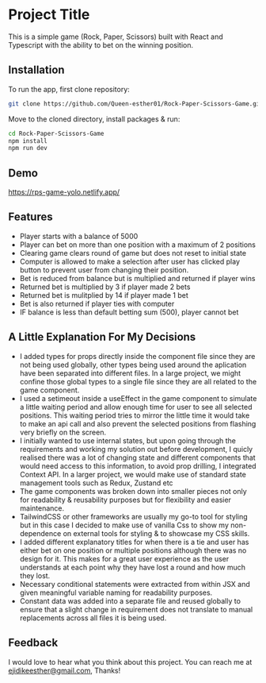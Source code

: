 
# Project Title

This is a simple game (Rock, Paper, Scissors) built with React and Typescript with the ability to bet on the winning position.


## Installation

To run the app, first clone repository:

```bash
git clone https://github.com/Queen-esther01/Rock-Paper-Scissors-Game.git
```
Move to the cloned directory, install packages & run:
```bash
cd Rock-Paper-Scissors-Game
npm install
npm run dev
```
    
## Demo

https://rps-game-yolo.netlify.app/


## Features

- Player starts with a balance of 5000
- Player can bet on more than one position with a maximum of 2 positions
- Clearing game clears round of game but does not reset to initial state
- Computer is allowed to make a selection after user has clicked play button to prevent user from changing their position.
- Bet is reduced from balance but is multiplied and returned if player wins
- Returned bet is multiplied by 3 if player made 2 bets
- Returned bet is mulitplied by 14 if player made 1 bet
- Bet is also returned if player ties with computer
- IF balance is less than default betting sum (500), player cannot bet


## A Little Explanation For My Decisions
- I added types for props directly inside the component file since they are not being used globally, other types being used around the aplication have been separated into different files. In a large project, we might confine those global types to a single file since they are all related to the game component.
- I used a setimeout inside a useEffect in the game component to simulate a little waiting period and allow enough time for user to see all selected positions. This waiting period tries to mirror the little time it would take to make an api call and also prevent the selected positions from flashing very briefly on the screen.
- I initially wanted to use internal states, but upon going through the requirements and working my solution out before development, I quicly realised there was a lot of changing state and different components that would need access to this information, to avoid prop drilling, I integrated Context API. In a larger project, we would make use of standard state management tools such as Redux, Zustand etc
- The game components was broken down into smaller pieces not only for readability & reusability purposes but for flexibility and easier maintenance.
- TailwindCSS or other frameworks are usually my go-to tool for styling but in this case I decided to make use of vanilla Css to show my non-dependence on external tools for styling & to showcase my CSS skills.
- I added different explanatory titles for when there is a tie and user has either bet on one position or multiple positions although there was no design for it. This makes for a great user experience as the user understands at each point why they have lost a round and how much they lost. 
- Necessary conditional statements were extracted from within JSX and given meaningful variable naming for readability purposes.
- Constant data was added into a separate file and reused globally to ensure that a slight change in requirement does not translate to manual replacements across all files it is being used.
## Feedback
I would love to hear what you think about this project. You can reach me at ejidikeesther@gmail.com, Thanks!